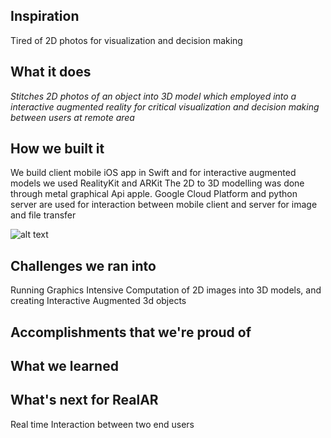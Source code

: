 ## Inspiration
Tired of 2D photos for visualization and decision making
## What it does
*Stitches 2D photos of an object  into 3D model which employed into a interactive augmented reality for critical visualization and decision making between users at remote area*
## How we built it
We build client mobile iOS app in Swift and for interactive augmented models we used RealityKit and ARKit
The 2D to 3D modelling was done through metal graphical Api apple.
Google Cloud Platform and python server are used for interaction between mobile client and server for image and file transfer 

![alt text](https://github.com/srirammura/Real-VR/blob/main/Real%20VR%20infrastructure.jpeg)
## Challenges we ran into
Running Graphics Intensive Computation of 2D images into 3D models, and creating Interactive Augmented 3d objects 
## Accomplishments that we're proud of

## What we learned

## What's next for RealAR
Real time Interaction between two end users
